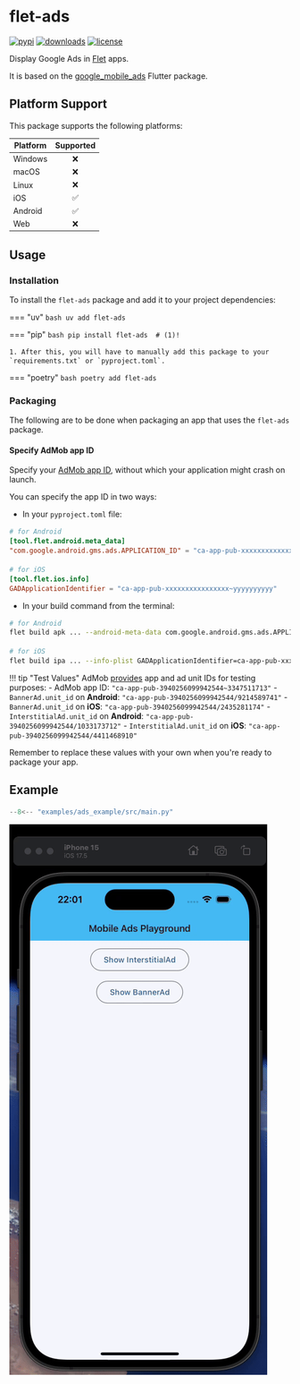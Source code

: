 # flet-ads

[![pypi](https://img.shields.io/pypi/v/flet-ads.svg)](https://pypi.python.org/pypi/flet-ads)
[![downloads](https://static.pepy.tech/badge/flet-ads/month)](https://pepy.tech/project/flet-ads)
[![license](https://img.shields.io/github/license/flet-dev/flet-ads.svg)](https://github.com/flet-dev/flet-ads/blob/main/LICENSE)

Display Google Ads in [Flet](https://flet.dev) apps.

It is based on the [google_mobile_ads](https://pub.dev/packages/google_mobile_ads) Flutter package.

## Platform Support

This package supports the following platforms:

| Platform | Supported |
|----------|:---------:|
| Windows  |     ❌     |
| macOS    |     ❌     |
| Linux    |     ❌     |
| iOS      |     ✅     |
| Android  |     ✅     |
| Web      |     ❌     |

## Usage

### Installation

To install the `flet-ads` package and add it to your project dependencies:

=== "uv"
    ```bash
    uv add flet-ads
    ```

=== "pip"
    ```bash
    pip install flet-ads  # (1)!
    ```

    1. After this, you will have to manually add this package to your `requirements.txt` or `pyproject.toml`.

=== "poetry"
    ```bash
    poetry add flet-ads
    ```


### Packaging

The following are to be done when packaging an app that uses the `flet-ads` package.

#### Specify AdMob app ID

Specify your [AdMob app ID](https://support.google.com/admob/answer/7356431), without which your application might crash
on launch.

You can specify the app ID in two ways:

- In your `pyproject.toml` file:

```toml
# for Android
[tool.flet.android.meta_data]
"com.google.android.gms.ads.APPLICATION_ID" = "ca-app-pub-xxxxxxxxxxxxxxxx~yyyyyyyyyy"

# for iOS
[tool.flet.ios.info]
GADApplicationIdentifier = "ca-app-pub-xxxxxxxxxxxxxxxx~yyyyyyyyyy"
```

- In your build command from the terminal:

```bash
# for Android
flet build apk ... --android-meta-data com.google.android.gms.ads.APPLICATION_ID=ca-app-pub-xxxxxxxxxxxxxxxx~yyyyyyyyyy

# for iOS
flet build ipa ... --info-plist GADApplicationIdentifier=ca-app-pub-xxxxxxxxxxxxxxxx~yyyyyyyyyy
```


!!! tip "Test Values"
    AdMob [provides](https://developers.google.com/admob/flutter/banner#always_test_with_test_ads) app and ad unit IDs for
    testing purposes:
        - AdMob app ID: `"ca-app-pub-3940256099942544~3347511713"`
        - `BannerAd.unit_id` on **Android**: `"ca-app-pub-3940256099942544/9214589741"`
        - `BannerAd.unit_id` on **iOS**: `"ca-app-pub-3940256099942544/2435281174"`
        - `InterstitialAd.unit_id` on **Android**: `"ca-app-pub-3940256099942544/1033173712"`
        - `InterstitialAd.unit_id` on **iOS**: `"ca-app-pub-3940256099942544/4411468910"`

Remember to replace these values with your own when you're ready to package your app.

## Example

```python title="main.py"
--8<-- "examples/ads_example/src/main.py"
``` 

![Example](assets/ads-demo.gif)
